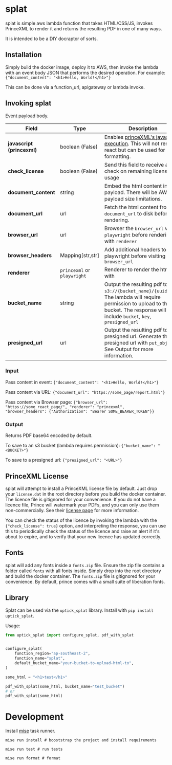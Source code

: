# splat

splat is simple aws lambda function that takes HTML/CSS/JS, invokes PrinceXML to render it and returns the resulting PDF in one of many ways.

It is intended to be a DIY docraptor of sorts.

## Installation

Simply build the docker image, deploy it to AWS, then invoke the lambda with an event body JSON that performs the desired operation. For example: `{"document_content": "<h1>Hello, World!</h1>"}`

This can be done via a function_url, apigateway or lambda invoke.

## Invoking splat

Event payload body.

|Field | Type| Description|
|---|---|---|
| **javascript (princexml)**   |  boolean (False) | Enables [princeXML's javascript execution](https://www.princexml.com/doc/javascript/). This will not render react but can be used for formatting. |
| **check_license**  |   boolean (False) | Send this field to receive a check on remaining license usage |
| **document_content** | string | Embed the html content in the payload. There will be AWS payload size limitations.|
| **document_url**| url | Fetch the html content from `document_url` to disk before rendering.|
| **browser_url** | url | Browser the `browser_url` with `playwright` before rendering with `renderer`|
| **browser_headers**| Mapping[str,str] | Add additional headers to playwright before visiting `browser_url`|
| **renderer**| `princexml` or `playwright`| Renderer to render the html with |
| **bucket_name**| string | Output the resulting pdf to `s3://{bucket_name}/{uuid}.pdf`. The lambda will require permission to upload to the bucket. The response will include `bucket`, `key`, `presigned_url`|
| **presigned_url**| url | Output the resulting pdf to the presigned url. Generate the presigned url with `put_object`. See Output for more information.|

### Input

Pass content in event: `{"document_content": "<h1>Hello, World!</h1>"}`

Pass content via URL: `{"document_url": "https://some_page/report.html"}`

Pass content via Browser page: `{"browser_url": "https://some_react_page/", "renderer": "princexml", "browser_headers": {"Authorization": "Bearer SOME_BEARER_TOKEN"}}`

### Output

Returns PDF base64 encoded by default.

To save to an s3 bucket (lambda requires permission): `{"bucket_name": "<BUCKET>"}`

To save to a presigned url: `{"presigned_url": "<URL>"}`

## PrinceXML License

splat will attempt to install a PrinceXML license file by default. Just drop your `license.dat` in the root directory before you build the docker container. The licence file is gitignored for your convenience.
If you do not have a licence file, Prince will watermark your PDFs, and you can only use them non-commercially. See their [license page](https://www.princexml.com/purchase/license_faq/) for more information.

You can check the status of the licence by invoking the lambda with the `{"check_license": true}` option, and interpreting the response, you can use this to periodically check the status of the licence and raise an alert if it's about to expire, and to verify that your new licence has updated correctly.

## Fonts

splat will add any fonts inside a `fonts.zip` file. Ensure the zip file contains a folder called `fonts` with all fonts inside. Simply drop into the root directory and build the docker container. The `fonts.zip` file is gitignored for your convenience. By default, prince comes with a small suite of liberation fonts.

## Library

Splat can be used via the `uptick_splat` library. Install with `pip install uptick_splat`.

Usage:

```python
from uptick_splat import configure_splat, pdf_with_splat


configure_splat(
    function_region="ap-southeast-2",
    function_name="splat",
    default_bucket_name="your-bucket-to-upload-html-to",
)

some_html = "<h1>test</h1>"

pdf_with_splat(some_html, bucket_name="test_bucket")
# or
pdf_with_splat(some_html)
```

# Development

Install [mise](https://mise.jdx.dev/getting-started.html) task runner.


```
mise run install # booststrap the project and install requirements

mise run test # run tests

mise run format # format
```
